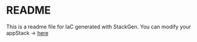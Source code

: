 # README
This is a readme file for IaC generated with StackGen.
You can modify your appStack -> [here](http://main.dev.stackgen.com/appstacks/81d5baf8-ad70-41a1-a61a-9ad79013eb6d)
